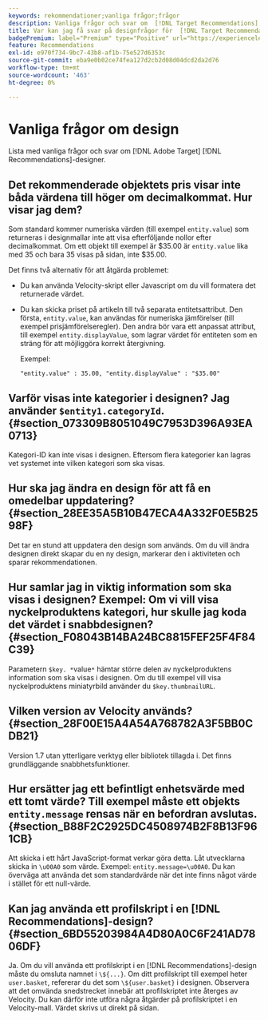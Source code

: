 ```yaml
---
keywords: rekommendationer;vanliga frågor;frågor
description: Vanliga frågor och svar om  [!DNL Target Recommendations] design.
title: Var kan jag få svar på designfrågor för  [!DNL Target Recommendations]?
badgePremium: label="Premium" type="Positive" url="https://experienceleague.adobe.com/docs/target/using/introduction/intro.html?lang=sv-SE#premium newtab=true" tooltip="Se vad som ingår i Target Premium."
feature: Recommendations
exl-id: e970f734-9bc7-43b8-af1b-75e527d6353c
source-git-commit: eba9e0b02ce74fea127d2cb2d08d04dcd2da2d76
workflow-type: tm+mt
source-wordcount: '463'
ht-degree: 0%

---
```


# Vanliga frågor om design

Lista med vanliga frågor och svar om [!DNL Adobe Target] [!DNL Recommendations]-designer.

## Det rekommenderade objektets pris visar inte båda värdena till höger om decimalkommat. Hur visar jag dem?

Som standard kommer numeriska värden (till exempel `entity.value`) som returneras i designmallar inte att visa efterföljande nollor efter decimalkommat. Om ett objekt till exempel är $35.00 är `entity.value` lika med 35 och bara 35 visas på sidan, inte $35.00.

Det finns två alternativ för att åtgärda problemet:

* Du kan använda Velocity-skript eller Javascript om du vill formatera det returnerade värdet.

* Du kan skicka priset på artikeln till två separata entitetsattribut. Den första, `entity.value`, kan användas för numeriska jämförelser (till exempel prisjämförelseregler). Den andra bör vara ett anpassat attribut, till exempel `entity.displayValue`, som lagrar värdet för entiteten som en sträng för att möjliggöra korrekt återgivning.

  Exempel:

  `"entity.value" : 35.00, "entity.displayValue" : "$35.00"`

## Varför visas inte kategorier i designen? Jag använder `$entity1.categoryId`. {#section_073309B8051049C7953D396A93EA0713}

Kategori-ID kan inte visas i designen. Eftersom flera kategorier kan lagras vet systemet inte vilken kategori som ska visas.

## Hur ska jag ändra en design för att få en omedelbar uppdatering? {#section_28EE35A5B10B47ECA4A332F0E5B2598F}

Det tar en stund att uppdatera den design som används. Om du vill ändra designen direkt skapar du en ny design, markerar den i aktiviteten och sparar rekommendationen.

## Hur samlar jag in viktig information som ska visas i designen? Exempel: Om vi vill visa nyckelproduktens kategori, hur skulle jag koda det värdet i snabbdesignen? {#section_F08043B14BA24BC8815FEF25F4F84C39}

Parametern `$key. *`value`*` hämtar större delen av nyckelproduktens information som ska visas i designen. Om du till exempel vill visa nyckelproduktens miniatyrbild använder du `$key.thumbnailURL`.

## Vilken version av Velocity används? {#section_28F00E15A4A54A768782A3F5BB0CDB21}

Version 1.7 utan ytterligare verktyg eller bibliotek tillagda i. Det finns grundläggande snabbhetsfunktioner.

## Hur ersätter jag ett befintligt enhetsvärde med ett tomt värde? Till exempel måste ett objekts `entity.message` rensas när en befordran avslutas. {#section_B88F2C2925DC4508974B2F8B13F961CB}

Att skicka i ett hårt JavaScript-format verkar göra detta. Låt utvecklarna skicka in `\u00A0` som värde. Exempel: `entity.message=\u00A0`. Du kan överväga att använda det som standardvärde när det inte finns något värde i stället för ett null-värde.

## Kan jag använda ett profilskript i en [!DNL Recommendations]-design? {#section_6BD55203984A4D80A0C6F241AD7806DF}

Ja. Om du vill använda ett profilskript i en [!DNL Recommendations]-design måste du omsluta namnet i `\${...}`. Om ditt profilskript till exempel heter `user.basket`, refererar du det som `\${user.basket}` i designen. Observera att det omvända snedstrecket innebär att profilskriptet inte återges av Velocity. Du kan därför inte utföra några åtgärder på profilskriptet i en Velocity-mall. Värdet skrivs ut direkt på sidan.
